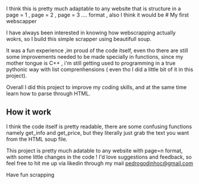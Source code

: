 I think this is pretty much adaptable to any website that is structure in a page = 1 , page = 2 , page = 3 .... format , also I think it would be
	# My first webscapper


I have always been interested in knowing how webscrapping actually wokrs, so I build this simple scrapper using beautifull soup.

It was a fun experience ,im proud of the code itself, even tho there are still some improvements needed to be made specially in  functions, 
since my mother tongue is C++ , i'm still getting used to programming in a true pythonic way with list comprenhensions ( even tho I did a little 
bit of it in this project).

Overall  I did this project  to improve my coding skills, and at the same time learn how to parse through HTML.


## How it work 


I think the code itself is pretty readable, there are some confusing functions namely get_info   and get_price, but they literally just grab the 
text you want from the HTML soup file.

This project is pretty much adatable to any website with page=n format, with some little changes in the code ! I'd love suggestions and feedback, 
so feel free to hit me up via likedin through my mail pedrogodinhoc@gmail.com 

Have fun scrapping 

